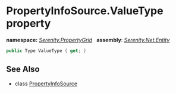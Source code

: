 # PropertyInfoSource.ValueType property
**namespace:** *[Serenity.PropertyGrid](../../README.md#serenity.propertygrid-namespace)*   **assembly**: *[Serenity.Net.Entity](../../README.md)*

```csharp
public Type ValueType { get; }
```

## See Also

* class [PropertyInfoSource](../PropertyInfoSource.md)